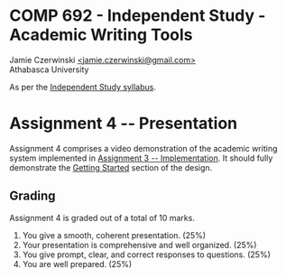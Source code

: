 # COMP 692 - Independent Study - Academic Writing Tools
Jamie Czerwinski [\<jamie.czerwinski@gmail.com\>](jamie.czerwinski@gmail.com)  
Athabasca University

As per the [Independent Study syllabus](http://www.athabascau.ca/syllabi/comp/comp692_3.php).

# Assignment 4 -- Presentation

Assignment 4 comprises a video demonstration of the academic writing system implemented in [Assignment 3 -- Implementation](implementation.md). It should fully demonstrate the [Getting Started](design.md#getting-started) section of the design.

## Grading

Assignment 4 is graded out of a total of 10 marks.

 1. You give a smooth, coherent presentation. (25%)
 2. Your presentation is comprehensive and well organized. (25%)
 3. You give prompt, clear, and correct responses to questions. (25%)
 4. You are well prepared. (25%)
